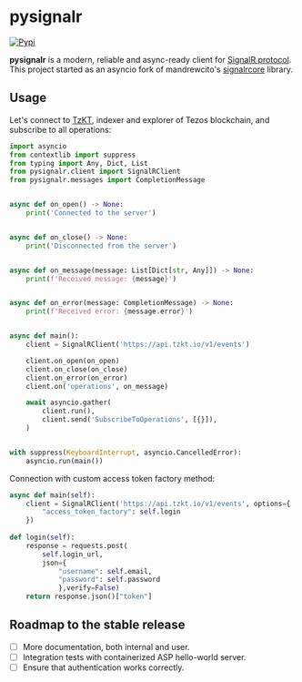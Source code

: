 # pysignalr
[![Pypi](https://img.shields.io/pypi/v/pysignalr.svg)](https://pypi.org/project/pysignalr/)

**pysignalr** is a modern, reliable and async-ready client for [SignalR protocol](https://docs.microsoft.com/en-us/aspnet/core/signalr/introduction?view=aspnetcore-5.0). This project started as an asyncio fork of mandrewcito's [signalrcore](https://github.com/mandrewcito/signalrcore) library.

## Usage

Let's connect to [TzKT](https://tzkt.io/), indexer and explorer of Tezos blockchain, and subscribe to all operations:

```python
import asyncio
from contextlib import suppress
from typing import Any, Dict, List
from pysignalr.client import SignalRClient
from pysignalr.messages import CompletionMessage


async def on_open() -> None:
    print('Connected to the server')


async def on_close() -> None:
    print('Disconnected from the server')


async def on_message(message: List[Dict[str, Any]]) -> None:
    print(f'Received message: {message}')


async def on_error(message: CompletionMessage) -> None:
    print(f'Received error: {message.error}')


async def main():
    client = SignalRClient('https://api.tzkt.io/v1/events')

    client.on_open(on_open)
    client.on_close(on_close)
    client.on_error(on_error)
    client.on('operations', on_message)

    await asyncio.gather(
        client.run(),
        client.send('SubscribeToOperations', [{}]),
    )


with suppress(KeyboardInterrupt, asyncio.CancelledError):
    asyncio.run(main())
```

Connection with custom access token factory method:
```python
async def main(self):
    client = SignalRClient('https://api.tzkt.io/v1/events', options={
        "access_token_factory": self.login
    })
    
def login(self):
    response = requests.post(
        self.login_url,
        json={
            "username": self.email,
            "password": self.password
            },verify=False)
    return response.json()["token"] 

```

## Roadmap to the stable release

- [ ] More documentation, both internal and user.
- [ ] Integration tests with containerized ASP hello-world server.
- [ ] Ensure that authentication works correctly.
